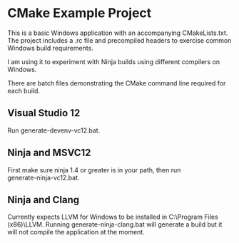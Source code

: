 # CMake Example Project

This is a basic Windows application with an accompanying CMakeLists.txt. The
project includes a .rc file and precompiled headers to exercise common
Windows build requirements.

I am using it to experiment with Ninja builds using different compilers on
Windows.

There are batch files demonstrating the CMake command line required for each
build.

## Visual Studio 12

Run generate-devenv-vc12.bat.

## Ninja and MSVC12

First make sure ninja 1.4 or greater is in your path, then run  
generate-ninja-vc12.bat.

## Ninja and Clang

Currently expects LLVM for Windows to be installed in C:\Program Files (x86)\LLVM.
Running generate-ninja-clang.bat will generate a build but it will not compile
the application at the moment.

